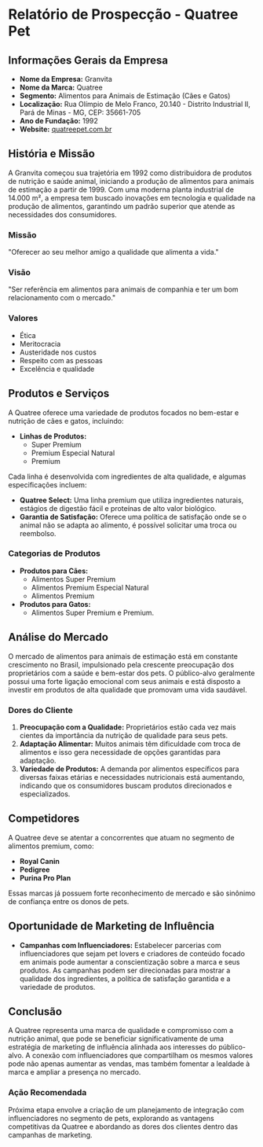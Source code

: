 # Relatório de Prospecção - Quatree Pet

## Informações Gerais da Empresa
- **Nome da Empresa:** Granvita
- **Nome da Marca:** Quatree
- **Segmento:** Alimentos para Animais de Estimação (Cães e Gatos)
- **Localização:** Rua Olímpio de Melo Franco, 20.140 - Distrito Industrial II, Pará de Minas - MG, CEP: 35661-705
- **Ano de Fundação:** 1992
- **Website:** [quatreepet.com.br](http://www.quatreepet.com.br)

## História e Missão
A Granvita começou sua trajetória em 1992 como distribuidora de produtos de nutrição e saúde animal, iniciando a produção de alimentos para animais de estimação a partir de 1999. Com uma moderna planta industrial de 14.000 m², a empresa tem buscado inovações em tecnologia e qualidade na produção de alimentos, garantindo um padrão superior que atende as necessidades dos consumidores. 

### Missão
"Oferecer ao seu melhor amigo a qualidade que alimenta a vida."

### Visão
"Ser referência em alimentos para animais de companhia e ter um bom relacionamento com o mercado."

### Valores
- Ética
- Meritocracia
- Austeridade nos custos
- Respeito com as pessoas
- Excelência e qualidade

## Produtos e Serviços
A Quatree oferece uma variedade de produtos focados no bem-estar e nutrição de cães e gatos, incluindo:

- **Linhas de Produtos:**
  - Super Premium
  - Premium Especial Natural
  - Premium

Cada linha é desenvolvida com ingredientes de alta qualidade, e algumas especificações incluem:
- **Quatree Select:** Uma linha premium que utiliza ingredientes naturais, estágios de digestão fácil e proteínas de alto valor biológico.
- **Garantia de Satisfação:** Oferece uma política de satisfação onde se o animal não se adapta ao alimento, é possível solicitar uma troca ou reembolso.

### Categorias de Produtos
- **Produtos para Cães:**
  - Alimentos Super Premium
  - Alimentos Premium Especial Natural
  - Alimentos Premium
- **Produtos para Gatos:**
  - Alimentos Super Premium e Premium.

## Análise do Mercado
O mercado de alimentos para animais de estimação está em constante crescimento no Brasil, impulsionado pela crescente preocupação dos proprietários com a saúde e bem-estar dos pets. O público-alvo geralmente possui uma forte ligação emocional com seus animais e está disposto a investir em produtos de alta qualidade que promovam uma vida saudável.

### Dores do Cliente
1. **Preocupação com a Qualidade:** Proprietários estão cada vez mais cientes da importância da nutrição de qualidade para seus pets.
2. **Adaptação Alimentar:** Muitos animais têm dificuldade com troca de alimentos e isso gera necessidade de opções garantidas para adaptação.
3. **Variedade de Produtos:** A demanda por alimentos específicos para diversas faixas etárias e necessidades nutricionais está aumentando, indicando que os consumidores buscam produtos direcionados e especializados.

## Competidores
A Quatree deve se atentar a concorrentes que atuam no segmento de alimentos premium, como:
- **Royal Canin**
- **Pedigree**
- **Purina Pro Plan**

Essas marcas já possuem forte reconhecimento de mercado e são sinônimo de confiança entre os donos de pets.

## Oportunidade de Marketing de Influência
- **Campanhas com Influenciadores:** Estabelecer parcerias com influenciadores que sejam pet lovers e criadores de conteúdo focado em animais pode aumentar a conscientização sobre a marca e seus produtos. As campanhas podem ser direcionadas para mostrar a qualidade dos ingredientes, a política de satisfação garantida e a variedade de produtos.

## Conclusão
A Quatree representa uma marca de qualidade e compromisso com a nutrição animal, que pode se beneficiar significativamente de uma estratégia de marketing de influência alinhada aos interesses do público-alvo. A conexão com influenciadores que compartilham os mesmos valores pode não apenas aumentar as vendas, mas também fomentar a lealdade à marca e ampliar a presença no mercado.

### Ação Recomendada
Próxima etapa envolve a criação de um planejamento de integração com influenciadores no segmento de pets, explorando as vantagens competitivas da Quatree e abordando as dores dos clientes dentro das campanhas de marketing.